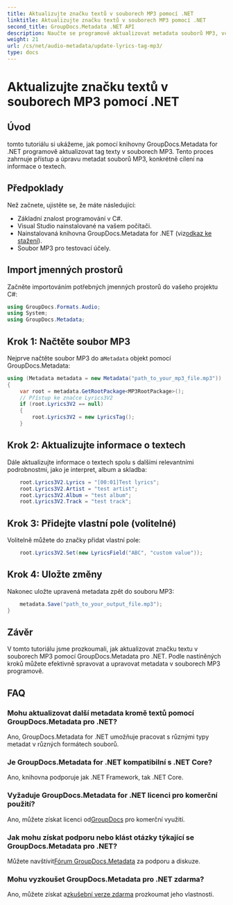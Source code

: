 ```yaml
---
title: Aktualizujte značku textů v souborech MP3 pomocí .NET
linktitle: Aktualizujte značku textů v souborech MP3 pomocí .NET
second_title: GroupDocs.Metadata .NET API
description: Naučte se programově aktualizovat metadata souborů MP3, včetně textů písní, interpretů a podrobností o albu pomocí GroupDocs.Metadata pro .NET.
weight: 21
url: /cs/net/audio-metadata/update-lyrics-tag-mp3/
type: docs
---
```

# Aktualizujte značku textů v souborech MP3 pomocí .NET

## Úvod
tomto tutoriálu si ukážeme, jak pomocí knihovny GroupDocs.Metadata for .NET programově aktualizovat tag texty v souborech MP3. Tento proces zahrnuje přístup a úpravu metadat souborů MP3, konkrétně cílení na informace o textech.
## Předpoklady
Než začnete, ujistěte se, že máte následující:
- Základní znalost programování v C#.
- Visual Studio nainstalované na vašem počítači.
-  Nainstalovaná knihovna GroupDocs.Metadata for .NET (viz[odkaz ke stažení](https://releases.groupdocs.com/metadata/net/)).
- Soubor MP3 pro testovací účely.

## Import jmenných prostorů
Začněte importováním potřebných jmenných prostorů do vašeho projektu C#:
```csharp
using GroupDocs.Formats.Audio;
using System;
using GroupDocs.Metadata;
```
## Krok 1: Načtěte soubor MP3
 Nejprve načtěte soubor MP3 do a`Metadata` objekt pomocí GroupDocs.Metadata:
```csharp
using (Metadata metadata = new Metadata("path_to_your_mp3_file.mp3"))
{
    var root = metadata.GetRootPackage<MP3RootPackage>();
    // Přístup ke značce Lyrics3V2
    if (root.Lyrics3V2 == null)
    {
        root.Lyrics3V2 = new LyricsTag();
    }
```
## Krok 2: Aktualizujte informace o textech
Dále aktualizujte informace o textech spolu s dalšími relevantními podrobnostmi, jako je interpret, album a skladba:
```csharp
    root.Lyrics3V2.Lyrics = "[00:01]Test lyrics";
    root.Lyrics3V2.Artist = "test artist";
    root.Lyrics3V2.Album = "test album";
    root.Lyrics3V2.Track = "test track";
```
## Krok 3: Přidejte vlastní pole (volitelné)
Volitelně můžete do značky přidat vlastní pole:
```csharp
    root.Lyrics3V2.Set(new LyricsField("ABC", "custom value"));
```
## Krok 4: Uložte změny
Nakonec uložte upravená metadata zpět do souboru MP3:
```csharp
    metadata.Save("path_to_your_output_file.mp3");
}
```

## Závěr
V tomto tutoriálu jsme prozkoumali, jak aktualizovat značku textu v souborech MP3 pomocí GroupDocs.Metadata pro .NET. Podle nastíněných kroků můžete efektivně spravovat a upravovat metadata v souborech MP3 programově.

## FAQ
### Mohu aktualizovat další metadata kromě textů pomocí GroupDocs.Metadata pro .NET?
Ano, GroupDocs.Metadata for .NET umožňuje pracovat s různými typy metadat v různých formátech souborů.
### Je GroupDocs.Metadata for .NET kompatibilní s .NET Core?
Ano, knihovna podporuje jak .NET Framework, tak .NET Core.
### Vyžaduje GroupDocs.Metadata for .NET licenci pro komerční použití?
 Ano, můžete získat licenci od[GroupDocs](https://purchase.groupdocs.com/buy) pro komerční využití.
### Jak mohu získat podporu nebo klást otázky týkající se GroupDocs.Metadata pro .NET?
 Můžete navštívit[Fórum GroupDocs.Metadata](https://forum.groupdocs.com/c/metadata/14) za podporu a diskuze.
### Mohu vyzkoušet GroupDocs.Metadata pro .NET zdarma?
 Ano, můžete získat a[zkušební verze zdarma](https://releases.groupdocs.com/) prozkoumat jeho vlastnosti.